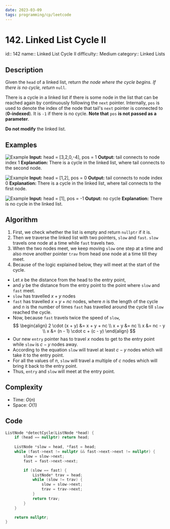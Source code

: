 ```yaml
---
date: 2023-03-09
tags: programming/cp/leetcode
---
```


# 142. Linked List Cycle II 

id:: 142
name:: Linked List Cycle II
difficulty:: Medium
category:: Linked Lists

## Description
Given the `head` of a linked list, return _the node where the cycle begins. If there is no cycle, return_ `null`.

There is a cycle in a linked list if there is some node in the list that can be reached again by continuously following the `next` pointer. Internally, `pos` is used to denote the index of the node that tail's `next` pointer is connected to (**0-indexed**). It is `-1` if there is no cycle. **Note that** `pos` **is not passed as a parameter**.

**Do not modify** the linked list.

## Examples
![Example](https://assets.leetcode.com/uploads/2018/12/07/circularlinkedlist.png)
**Input:** head = [3,2,0,-4], pos = 1
**Output:** tail connects to node index 1
**Explanation:** There is a cycle in the linked list, where tail connects to the second node.

![Example](https://assets.leetcode.com/uploads/2018/12/07/circularlinkedlist_test2.png)
**Input:** head = [1,2], pos = 0
**Output:** tail connects to node index 0
**Explanation:** There is a cycle in the linked list, where tail connects to the first node.

![Example](https://assets.leetcode.com/uploads/2018/12/07/circularlinkedlist_test3.png)
**Input:** head = [1], pos = -1
**Output:** no cycle
**Explanation:** There is no cycle in the linked list.

## Algorithm
1. First, we check whether the list is empty and return `nullptr` if it is.
2. Then we traverse the linked list with two pointers, `slow` and `fast`. `slow` travels one node at a time while `fast` travels two.
3. When the two nodes meet, we keep moving `slow` one step at a time and also move another pointer `trav` from head one node at a time till they meet.
4. Because of the logic explained below, they will meet at the start of the cycle.

- Let $x$ be the distance from the head to the entry point, 
- and $y$ be the distance from the entry point to the point where `slow` and `fast` meet.
- `slow` has travelled $x + y$ nodes
- `fast` has travelled $x + y + nc$ nodes, where $n$ is the length of the cycle and $n$ is the number of times `fast` has travelled around the cycle till `slow` reached the cycle.
- Now, because `fast` travels twice the speed of `slow`, $$
\begin{align}
2 \cdot (x + y) &= x + y + nc \\
x + y &= nc \\
x &= nc - y \\
x &= (n - 1) \cdot c + (c - y)
\end{align}
$$
- Our new `entry` pointer has to travel $x$ nodes to get to the entry point while `slow` is $c - y$ nodes away.
- According to the equation `slow` will travel at least $c - y$ nodes which will take it to the entry point. 
- For all the values of $n$, `slow` will travel a multiple of $c$ nodes which will bring it back to the entry point.
- Thus, `entry` and `slow` will meet at the entry point.

## Complexity
- Time: $O(n)$
- Space: $O(1)$

## Code
```cpp
ListNode *detectCycle(ListNode *head) {
	if (head == nullptr) return head;
	
	ListNode *slow = head, *fast = head;
	while (fast->next != nullptr && fast->next->next != nullptr) {
		slow = slow->next;
		fast = fast->next->next;

		if (slow == fast) {
			ListNode* trav = head;
			while (slow != trav) {
				slow = slow->next;
				trav = trav->next;
			}
			return trav;
		}
	}

	return nullptr;
}
```